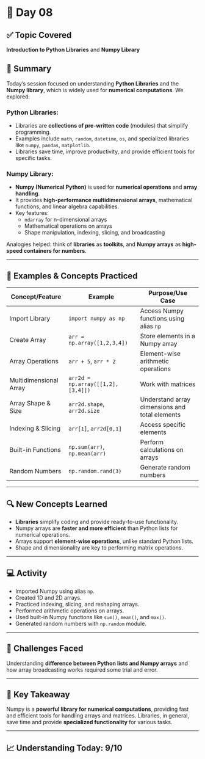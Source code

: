 
# 📘 Day 08  

## ✅ Topic Covered
**Introduction to Python Libraries** and **Numpy Library**  

## 🧠 Summary
Today’s session focused on understanding **Python Libraries** and the **Numpy library**, which is widely used for **numerical computations**. We explored:

### Python Libraries:
- Libraries are **collections of pre-written code** (modules) that simplify programming.  
- Examples include `math`, `random`, `datetime`, `os`, and specialized libraries like `numpy`, `pandas`, `matplotlib`.  
- Libraries save time, improve productivity, and provide efficient tools for specific tasks.  

### Numpy Library:
- **Numpy (Numerical Python)** is used for **numerical operations** and **array handling**.  
- It provides **high-performance multidimensional arrays**, mathematical functions, and linear algebra capabilities.  
- Key features:  
  - `ndarray` for n-dimensional arrays  
  - Mathematical operations on arrays  
  - Shape manipulation, indexing, slicing, and broadcasting  

Analogies helped: think of **libraries** as **toolkits**, and **Numpy arrays** as **high-speed containers for numbers**.  

---

## 🧪 Examples & Concepts Practiced

| Concept/Feature          | Example                                  | Purpose/Use Case                             |
|--------------------------|------------------------------------------|---------------------------------------------|
| Import Library           | `import numpy as np`                      | Access Numpy functions using alias `np`      |
| Create Array             | `arr = np.array([1,2,3,4])`              | Store elements in a Numpy array              |
| Array Operations         | `arr + 5`, `arr * 2`                      | Element-wise arithmetic operations           |
| Multidimensional Array   | `arr2d = np.array([[1,2],[3,4]])`        | Work with matrices                           |
| Array Shape & Size       | `arr2d.shape`, `arr2d.size`               | Understand array dimensions and total elements |
| Indexing & Slicing       | `arr[1]`, `arr2d[0,1]`                    | Access specific elements                      |
| Built-in Functions       | `np.sum(arr)`, `np.mean(arr)`             | Perform calculations on arrays               |
| Random Numbers           | `np.random.rand(3)`                        | Generate random numbers                       |

---

## 🔍 New Concepts Learned
- **Libraries** simplify coding and provide ready-to-use functionality.  
- Numpy arrays are **faster and more efficient** than Python lists for numerical operations.  
- Arrays support **element-wise operations**, unlike standard Python lists.  
- Shape and dimensionality are key to performing matrix operations.  

---

## 💻 Activity
- Imported Numpy using alias `np`.  
- Created 1D and 2D arrays.  
- Practiced indexing, slicing, and reshaping arrays.  
- Performed arithmetic operations on arrays.  
- Used built-in Numpy functions like `sum()`, `mean()`, and `max()`.  
- Generated random numbers with `np.random` module.  

---

## 🤔 Challenges Faced
Understanding **difference between Python lists and Numpy arrays** and how array broadcasting works required some trial and error.  

---

## 🎯 Key Takeaway
Numpy is a **powerful library for numerical computations**, providing fast and efficient tools for handling arrays and matrices. Libraries, in general, save time and provide **specialized functionality** for various tasks.  

---

## 📈 Understanding Today: 9/10  
